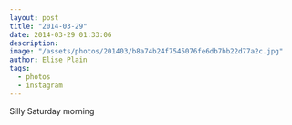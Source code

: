 ```yaml
---
layout: post
title: "2014-03-29"
date: 2014-03-29 01:33:06
description: 
image: "/assets/photos/201403/b8a74b24f7545076fe6db7bb22d77a2c.jpg"
author: Elise Plain
tags: 
  - photos
  - instagram
---
```


Silly Saturday morning
<p></p>
